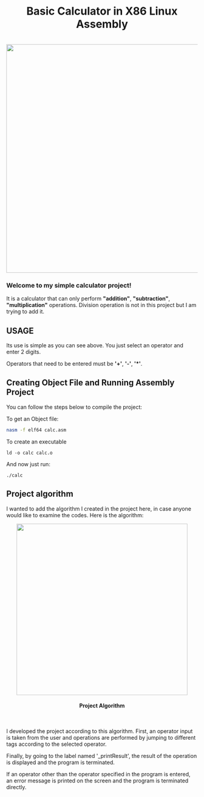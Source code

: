 <div align="center">

<h1> Basic Calculator in X86 Linux Assembly </h1>

<br/>

<img src="https://user-images.githubusercontent.com/101501854/217953548-a48f7620-4f2e-4f8f-b665-723d71d5297e.gif" width="600px"> 

</div>

<h3> Welcome to my simple calculator project! </h3>

It is a calculator that can only perform **"addition"**, **"subtraction"**, **"multiplication"** operations. Division operation is not in this project but I am trying to add it.

<h2> USAGE </h2>

Its use is simple as you can see above. You just select an operator and enter 2 digits.

Operators that need to be entered must be **'+'**, **'-'**, **'*'**.
<br/>

<h2> Creating Object File and Running Assembly Project </h2>

You can follow the steps below to compile the project:

To get an Object file:

```bash
nasm -f elf64 calc.asm
```

To create an executable

```
ld -o calc calc.o
```

And now just run:
```
./calc
```

<h2> Project algorithm </h2>

I wanted to add the algorithm I created in the project here, in case anyone would like to examine the codes. Here is the algorithm:
<br/>
<div align="center"> 
    <img src="https://user-images.githubusercontent.com/101501854/217955188-c36e055f-7592-4650-a9be-b3728d09a4d8.png" width="450px">
    <h4> Project Algorithm </h4>
</div>


<br/>

I developed the project according to this algorithm. First, an operator input is taken from the user and operations are performed by jumping to different tags according to the selected operator.

Finally, by going to the label named '_printResult', the result of the operation is displayed and the program is terminated.

If an operator other than the operator specified in the program is entered, an error message is printed on the screen and the program is terminated directly.
